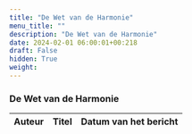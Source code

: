 ```yaml
---
title: "De Wet van de Harmonie"
menu_title: ""
description: "De Wet van de Harmonie"
date: 2024-02-01 06:00:01+00:218
draft: False
hidden: True
weight:
---
```

### De Wet van de Harmonie

**Auteur** | **Titel** | **Datum van het bericht**
---|---|---
